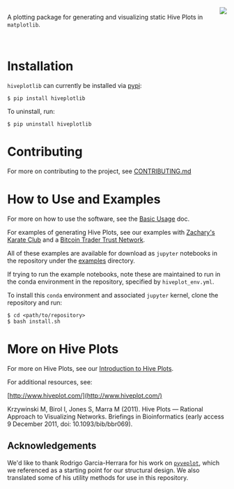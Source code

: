 <img align="right" src="docs/hiveplotlib.svg" >

A plotting package for generating and visualizing static Hive Plots in `matplotlib`.

<br>

# Installation

`hiveplotlib` can currently be installed via [pypi](https://pypi.org/project/hiveplotlib/):

```
$ pip install hiveplotlib
```

To uninstall, run:

```
$ pip uninstall hiveplotlib
```

# Contributing

For more on contributing to the project, see [CONTRIBUTING.md](https://gitlab.com/geomdata/hiveplotlib/-/blob/master/CONTRIBUTING.md)

# How to Use and Examples

For more on how to use the software, see the
[Basic Usage](https://geomdata.gitlab.io/hiveplotlib/basic_usage.html) doc.

For examples of generating Hive Plots, see our examples with
[Zachary's Karate Club](https://geomdata.gitlab.io/hiveplotlib/karate_club.html) and a
[Bitcoin Trader Trust Network](https://geomdata.gitlab.io/hiveplotlib/bitcoin_user_ratings.html).

All of these examples are available for download as `jupyter` notebooks in the repository under the
[examples](https://gitlab.com/geomdata/hiveplotlib/-/tree/master/examples) directory.

If trying to run the example notebooks, note these are maintained to run in the conda
environment in the repository, specified by `hiveplot_env.yml`.

To install this `conda` environment and associated `jupyter` kernel, clone the repository and run:

```
$ cd <path/to/repository>
$ bash install.sh
```

# More on Hive Plots

For more on Hive Plots, see our
[Introduction to Hive Plots](https://geomdata.gitlab.io/hiveplotlib/introduction_to_hive_plots.html).

For additional resources, see:

[http://www.hiveplot.com/](http://www.hiveplot.com/)

Krzywinski M, Birol I, Jones S, Marra M (2011). Hive Plots — Rational Approach to
Visualizing Networks. Briefings in Bioinformatics (early access 9 December 2011,
doi: 10.1093/bib/bbr069).

## Acknowledgements

We'd like to thank Rodrigo Garcia-Herrara for his work on
[`pyveplot`](https://gitlab.com/rgarcia-herrera/pyveplot), which we referenced
as a starting point for our structural design. We also translated some of his utility
methods for use in this repository. 